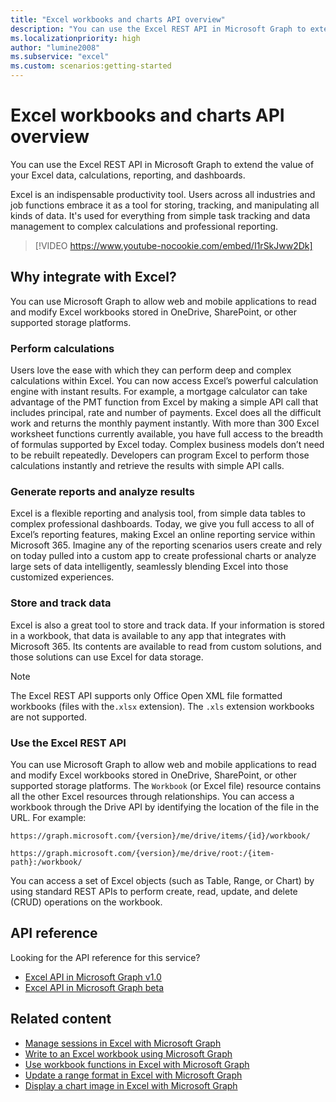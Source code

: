 ```yaml
---
title: "Excel workbooks and charts API overview"
description: "You can use the Excel REST API in Microsoft Graph to extend the value of your Excel data, calculations, reporting, and dashboards."
ms.localizationpriority: high
author: "lumine2008"
ms.subservice: "excel"
ms.custom: scenarios:getting-started
---
```


# Excel workbooks and charts API overview

You can use the Excel REST API in Microsoft Graph to extend the value of your Excel data, calculations, reporting, and dashboards.

Excel is an indispensable productivity tool. Users across all industries and job functions embrace it as a tool for storing, tracking, and manipulating all kinds of data. It's used for everything from simple task tracking and data management to complex calculations and professional reporting.

> [!VIDEO https://www.youtube-nocookie.com/embed/I1rSkJww2Dk]

## Why integrate with Excel?

You can use Microsoft Graph to allow web and mobile applications to read and modify Excel workbooks stored in OneDrive, SharePoint, or other supported storage platforms.

### Perform calculations

Users love the ease with which they can perform deep and complex calculations within Excel. You can now access Excel’s powerful calculation engine with instant results. For example, a mortgage calculator can take advantage of the PMT function from Excel by making a simple API call that includes principal, rate and number of payments. Excel does all the difficult work and returns the monthly payment instantly. With more than 300 Excel worksheet functions currently available, you have full access to the breadth of formulas supported by Excel today. Complex business models don’t need to be rebuilt repeatedly. Developers can program Excel to perform those calculations instantly and retrieve the results with simple API calls.

### Generate reports and analyze results

Excel is a flexible reporting and analysis tool, from simple data tables to complex professional dashboards. Today, we give you full access to all of Excel’s reporting features, making Excel an online reporting service within Microsoft 365. Imagine any of the reporting scenarios users create and rely on today pulled into a custom app to create professional charts or analyze large sets of data intelligently, seamlessly blending Excel into those customized experiences.

### Store and track data

Excel is also a great tool to store and track data. If your information is stored in a workbook, that data is available to any app that integrates with Microsoft 365. Its contents are available to read from custom solutions, and those solutions can use Excel for data storage.

> [!NOTE]
> The Excel REST API supports only Office Open XML file formatted workbooks (files with the`.xlsx` extension). The `.xls` extension workbooks are not supported.

### Use the Excel REST API

You can use Microsoft Graph to allow web and mobile applications to read and modify Excel workbooks stored in OneDrive, SharePoint, or other supported storage platforms. The `Workbook` (or Excel file) resource contains all the other Excel resources through relationships. You can access a workbook through the Drive API by identifying the location of the file in the URL. For example:

`https://graph.microsoft.com/{version}/me/drive/items/{id}/workbook/`

`https://graph.microsoft.com/{version}/me/drive/root:/{item-path}:/workbook/`

You can access a set of Excel objects (such as Table, Range, or Chart) by using standard REST APIs to perform create, read, update, and delete (CRUD) operations on the workbook.

## API reference

Looking for the API reference for this service?

- [Excel API in Microsoft Graph v1.0](/graph/api/resources/excel?view=graph-rest-1.0&preserve-view=true)
- [Excel API in Microsoft Graph beta](/graph/api/resources/excel?view=graph-rest-beta&preserve-view=true)

## Related content

- [Manage sessions in Excel with Microsoft Graph](excel-manage-sessions.md)
- [Write to an Excel workbook using Microsoft Graph](excel-write-to-workbook.md)
- [Use workbook functions in Excel with Microsoft Graph](excel-use-functions.md)
- [Update a range format in Excel with Microsoft Graph](excel-update-range-format.md)
- [Display a chart image in Excel with Microsoft Graph](excel-display-chart-image.md)

